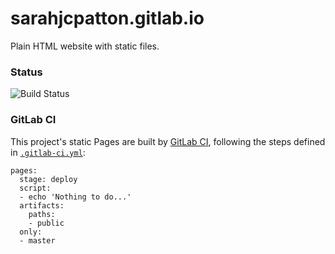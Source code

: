 # sarahjcpatton.gitlab.io

Plain HTML website with static files.

### Status

![Build Status](https://gitlab.com/pages/plain-html/badges/master/build.svg)

### GitLab CI

This project's static Pages are built by
[GitLab CI](https://about.gitlab.com/gitlab-ci/), following the steps defined
in [`.gitlab-ci.yml`](.gitlab-ci.yml):

```
pages:
  stage: deploy
  script:
  - echo 'Nothing to do...'
  artifacts:
    paths:
    - public
  only:
  - master
```
